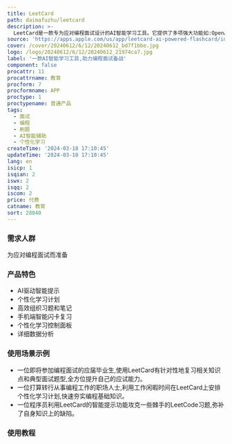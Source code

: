 ```yaml
---
title: LeetCard
path: daimafuzhu/leetcard
description: >-
  LeetCard是一款专为应对编程面试设计的AI智能学习工具。它提供了多项强大功能如:OpenAI驱动的智能提示,可为每道习题提供准确指导,确保你轻松掌握所有概念;个性化学习计划,根据你的程度定制合适的学习路径;高效的题目和笔记组织功能,规避杂乱无序的问题;智能手机闪卡功能,随时随地复习知识点;个性化控制面板,设置学习目标,监控进度;详细的数据分析,查看学习成绩,发现需改进的部分。无论是编程新手还是老手,都能在这里获得贴心的辅助,轻松应对面试挑战。
source: 'https://apps.apple.com/us/app/leetcard-ai-powered-flashcard/id6478087443'
cover: /cover/20240612/6/12/20240612_bd7f1bbe.jpg
logo: /logo/20240612/6/12/20240612_21974ca7.jpg
label: '一款AI智能学习工具,助力编程面试备战'
component: false
procattr: 11
procattrname: 教育
procform: 7
procformname: APP
proctype: 1
proctypename: 普通产品
tags:
  - 面试
  - 编程
  - 刷题
  - AI智能辅助
  - 个性化学习
createTime: '2024-03-18 17:10:45'
updateTime: '2024-03-18 17:10:45'
lang: en
isicp: 1
isqian: 2
iswx: 2
isqq: 2
iscom: 2
price: 付费
catname: 教育
sort: 28840
---
```




### 需求人群
为应对编程面试而准备

### 产品特色
- AI驱动智能提示
- 个性化学习计划
- 高效组织习题和笔记
- 手机端智能闪卡复习
- 个性化学习控制面板
- 详细数据分析

### 使用场景示例
- 一位即将参加编程面试的应届毕业生,使用LeetCard有针对性地复习相关知识点和典型面试题型,全方位提升自己的应试能力。
- 一位打算转行从事编程工作的职场人士,利用工作闲暇时间在LeetCard上安排个性化学习计划,快速夯实编程基础知识。
- 一位程序员利用LeetCard的智能提示功能攻克一些棘手的LeetCode习题,弥补了自身知识上的缺陷。

### 使用教程


  
